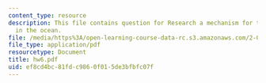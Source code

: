 ```yaml
---
content_type: resource
description: This file contains question for Research a mechanism for turbulence generation
  in the ocean.
file: /media/https%3A/open-learning-course-data-rc.s3.amazonaws.com/2-011-introduction-to-ocean-science-and-engineering-spring-2006/ef8cd4bc81fdc9860f015de3bfbfc07f_hw6.pdf
file_type: application/pdf
resourcetype: Document
title: hw6.pdf
uid: ef8cd4bc-81fd-c986-0f01-5de3bfbfc07f
---
```

